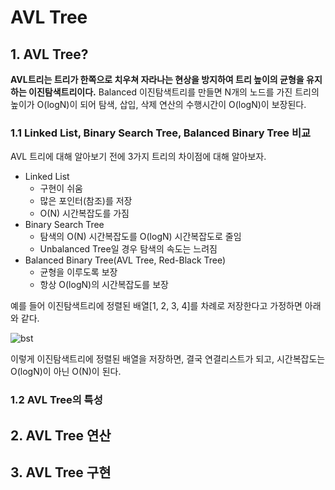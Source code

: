 # AVL Tree

## 1. AVL Tree?

**AVL트리는 트리가 한쪽으로 치우쳐 자라나는 현상을 방지하여 트리 높이의 균형을
유지하는 이진탐색트리이다.** Balanced 이진탐색트리를 만들면 N개의 노드를 가진
트리의 높이가 O(logN)이 되어 탐색, 삽입, 삭제 연산의 수행시간이 O(logN)이 보장된다.

### 1.1 Linked List, Binary Search Tree, Balanced Binary Tree 비교

AVL 트리에 대해 알아보기 전에 3가지 트리의 차이점에 대해 알아보자.

- Linked List
    - 구현이 쉬움
    - 많은 포인터(참조)를 저장
    - O(N) 시간복잡도를 가짐
- Binary Search Tree
    - 탐색의 O(N) 시간복잡도를 O(logN) 시간복잡도로 줄임
    - Unbalanced Tree일 경우 탐색의 속도는 느려짐
- Balanced Binary Tree(AVL Tree, Red-Black Tree)
    - 균형을 이루도록 보장
    - 항상 O(logN)의 시간복잡도를 보장

예를 들어 이진탐색트리에 정렬된 배열[1, 2, 3, 4]를 차례로 저장한다고 가정하면
아래와 같다.

![bst](https://github.com/walbatrossw/java-data-structures/blob/master/ch06-avl-trees/img/bst.png?raw=true)

이렇게 이진탐색트리에 정렬된 배열을 저장하면, 결국 연결리스트가 되고, 시간복잡도는
O(logN)이 아닌 O(N)이 된다.

### 1.2 AVL Tree의 특성



## 2. AVL Tree 연산

## 3. AVL Tree 구현

